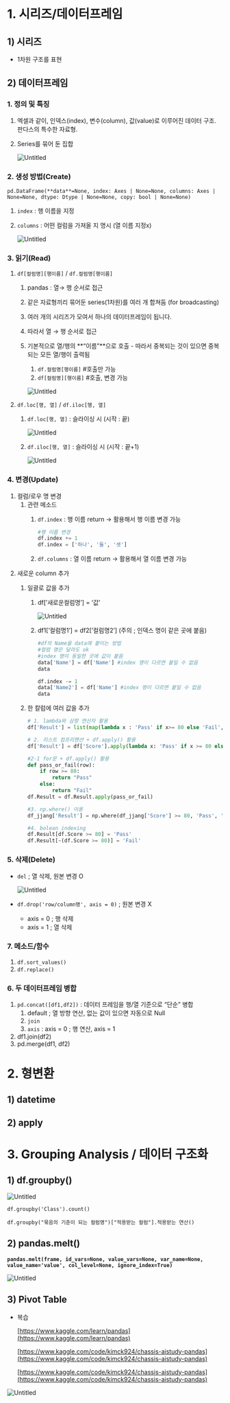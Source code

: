 
# 1. 시리즈/데이터프레임

## 1) 시리즈

- 1차원 구조를 표현

## 2) 데이터프레임

### 1. 정의 및 특징

1. 엑셀과 같이, 인덱스(index), 변수(column), 값(value)로 이루어진 데이터 구조. 판다스의 특수한 자료형.
2. Series를 묶어 둔 집합
    
    ![Untitled](240718%20-%20pandas%2085b8e603035f4f55b7a92db03cb4acf5/Untitled.png)
    

### 2. 생성 방법(Create)

`pd.DataFrame(**data**=None, index: Axes | None=None, columns: Axes | None=None, dtype: Dtype | None=None, copy: bool | None=None)`

1. `index`  : 행 이름을 지정
2. `columns` : 어떤 컬럼을 가져올 지 명시 (열 이름 지정x)
    
    ![Untitled](240718%20-%20pandas%2085b8e603035f4f55b7a92db03cb4acf5/Untitled%201.png)
    

### 3. 읽기(Read)

1. `df[컬럼명][행이름]`  / `df.컬럼명[행이름]` 
    1. pandas : 열→ 행 순서로 접근 
    2. 같은 자료형끼리 묶어둔 series(1차원)를 여러 개 합쳐둠 (for broadcasting)
    3. 여러 개의 시리즈가 모여서 하나의 데이터프레임이 됩니다.
    4. 따라서 열 → 행 순서로 접근
    5. 기본적으로 열/행의 **“이름”**으로 호출 - 따라서 중복되는 것이 있으면 중복되는 모든 열/행이 출력됨
        1. `df.컬럼명[행이름]` #호출만 가능
        2. `df[컬럼명][행이름]` #호출, 변경 가능
        
        ![Untitled](240718%20-%20pandas%2085b8e603035f4f55b7a92db03cb4acf5/Untitled%202.png)
        
2. `df.loc[행, 열]` / `df.iloc[행, 열]`
    1. `df.loc[행, 열]` : 슬라이싱 시 (시작 : 끝)
        
        ![Untitled](240718%20-%20pandas%2085b8e603035f4f55b7a92db03cb4acf5/Untitled%203.png)
        
    2. `df.iloc[행, 열]` : 슬라이싱 시 (시작 : 끝+1)
        
        ![Untitled](240718%20-%20pandas%2085b8e603035f4f55b7a92db03cb4acf5/Untitled%204.png)
        

### 4. 변경(Update)

1. 컬럼/로우 명 변경
    1. 관련 메소드
        1. `df.index` : 행 이름 return → 활용해서 행 이름 변경 가능
            
            ```python
            #행 이름 변경
            df.index += 1
            df.index = ['하나', '둘', '셋']
            ```
            
        2. `df.columns` : 열 이름 return → 활용해서 열 이름 변경 가능
2. 새로운 column 추가
    1. 일괄로 값을 추가
        1. df[’새로운컬럼명’] = ‘값’
            
            ![Untitled](240718%20-%20pandas%2085b8e603035f4f55b7a92db03cb4acf5/Untitled%205.png)
            
        2. df1[’컬럼명1’] = df2[’컬럼명2’] (주의 ; 인덱스 명이 같은 곳에 붙음)
            
            ```python
            #df의 Name을 data에 붙이는 방법
            #컬럼 명은 달라도 ok
            #index 명이 동일한 곳에 값이 붙음
            data['Name'] = df['Name'] #index 명이 다르면 붙일 수 없음
            data
            
            df.index -= 1
            data['Name2'] = df['Name'] #index 명이 다르면 붙일 수 없음
            data
            ```
            
    2. 한 칼럼에 여러 값을 추가
        
        ```python
        # 1. lambda와 삼항 연산자 활용
        df['Result'] = list(map(lambda x : 'Pass' if x>= 80 else 'Fail', df.Score))
        
        # 2. 리스트 컴프리헨션 + df.apply() 활용
        df['Result'] = df['Score'].apply(lambda x: 'Pass' if x >= 80 else 'Fail')
        
        #2-1 for문 + df.apply() 활용
        def pass_or_fail(row):
            if row >= 80:
                return "Pass"
            else:
                return "Fail"
        df.Result = df.Result.apply(pass_or_fail) 
        
        #3. np.where() 이용
        df_jjang['Result'] = np.where(df_jjang['Score'] >= 80, 'Pass', 'Fail')
        
        #4. bolean indexing
        df.Result[df.Score >= 80] = 'Pass'
        df.Result[~(df.Score >= 80)] = 'Fail'
        ```
        

### 5. 삭제(Delete)

- `del` ; 열 삭제, 원본 변경 O
    
    ![Untitled](240718%20-%20pandas%2085b8e603035f4f55b7a92db03cb4acf5/Untitled%206.png)
    

- `df.drop('row/column명', axis = 0)` ; 원본 변경 X
    - axis = 0 ; 행 삭제
    - axis = 1 ; 열 삭제
    

### 7. 메소드/함수

1. `df.sort_values()`
2. `df.replace()`

### 6. 두 데이터프레임 병합

1. `pd.concat([df1,df2])` : 데이터 프레임을 행/열 기준으로 “단순” 병합
    1. default ; 열 방향 연산, 없는 값이 있으면 자동으로 Null
    2. `join` 
    3. `axis` : axis = 0 ; 행 연산, axis = 1
2. df1.join(df2)
3. pd.merge(df1, df2)

# 2. 형변환

## 1) datetime

## 2) apply

# 3. Grouping Analysis / 데이터 구조화

## 1) df.groupby()

![Untitled](240718%20-%20pandas%2085b8e603035f4f55b7a92db03cb4acf5/Untitled%207.png)

`df.groupby('Class').count()`

`df.groupby("묶음의 기준이 되는 컬럼명")["적용받는 컬럼"].적용받는 연산()`

## 2) pandas.melt()

**`pandas.melt(frame, id_vars=None, value_vars=None, var_name=None, value_name='value', col_level=None, ignore_index=True)`**

![Untitled](240718%20-%20pandas%2085b8e603035f4f55b7a92db03cb4acf5/Untitled%208.png)

## 3) Pivot Table

- 복습
    
    [https://www.kaggle.com/learn/pandas](https://www.kaggle.com/learn/pandas)
    
    [https://www.kaggle.com/code/kimck924/chassis-aistudy-pandas](https://www.kaggle.com/code/kimck924/chassis-aistudy-pandas)
    
    [https://www.kaggle.com/code/kimck924/chassis-aistudy-pandas](https://www.kaggle.com/code/kimck924/chassis-aistudy-pandas)
    

![Untitled](240718%20-%20pandas%2085b8e603035f4f55b7a92db03cb4acf5/Untitled%209.png)
